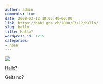 ```yaml
---
author: admin
comments: true
date: 2008-03-12 18:05:40+00:00
link: https://habi.gna.ch/2008/03/12/hallo/
slug: hallo
title: Hallo?
wordpress_id: 1215
categories:
- none
---
```



 [![](https://static.flickr.com/3294/2329572978_a80579fa30_m.jpg)](https://www.flickr.com/photos/habi/2329572978/)
   

 
  [Hallo?](https://www.flickr.com/photos/habi/2329572978/)
    

 



Geits no?
  

